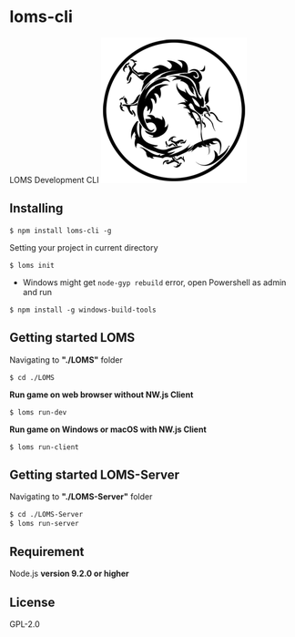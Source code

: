 # loms-cli
LOMS Development CLI
![icon](https://raw.githubusercontent.com/SkyHarp/LegendOfMountainSea/master/LOMS.png)

## Installing

```
$ npm install loms-cli -g
```

Setting your project in current directory
```
$ loms init
```
- Windows might get `node-gyp rebuild` error, open Powershell as admin and run
```
$ npm install -g windows-build-tools
```
 

## Getting started LOMS

Navigating to **"./LOMS"** folder
```
$ cd ./LOMS
```
**Run game on web browser without NW.js Client**
```
$ loms run-dev
```
**Run game on Windows or macOS with NW.js Client**
```
$ loms run-client
```

## Getting started LOMS-Server

Navigating to **"./LOMS-Server"** folder
```
$ cd ./LOMS-Server
$ loms run-server
```

## Requirement
Node.js **version 9.2.0 or higher**

## License
GPL-2.0

